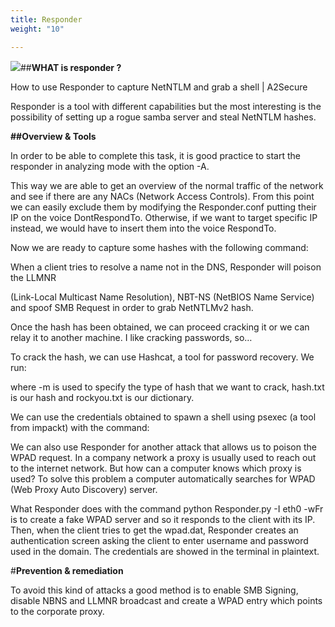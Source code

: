 ```yaml
---
title: Responder
weight: "10"

---
```


![](/uploads/skull.png)##**WHAT is responder ?**

How to use Responder to capture NetNTLM and grab a shell | A2Secure

Responder is a tool with different capabilities but the most interesting is the possibility of setting up a rogue samba server and steal NetNTLM hashes.

**##Overview & Tools**

In order to be able to complete this task, it is good practice to start the responder in analyzing mode with the option -A.

This way we are able to get an overview of the normal traffic of the network and see if there are any NACs (Network Access Controls). From this point we can easily exclude them by modifying the Responder.conf putting their IP on the voice DontRespondTo. Otherwise, if we want to target specific IP instead, we would have to insert them into the voice RespondTo.

Now we are ready to capture some hashes with the following command:

When a client tries to resolve a name not in the DNS, Responder will poison the LLMNR

(Link-Local Multicast Name Resolution), NBT-NS (NetBIOS Name Service) and spoof SMB Request in order to grab NetNTLMv2 hash.

Once the hash has been obtained, we can proceed cracking it or we can relay it to another machine. I like cracking passwords, so…

To crack the hash, we can use Hashcat, a tool for password recovery. We run:

where -m is used to specify the type of hash that we want to crack, hash.txt is our hash and rockyou.txt is our dictionary.

We can use the credentials obtained to spawn a shell using psexec (a tool from impackt) with the command:

We can also use Responder for another attack that allows us to poison the WPAD request. In a company network a proxy is usually used to reach out to the internet network. But how can a computer knows which proxy is used? To solve this problem a computer automatically searches for WPAD (Web Proxy Auto Discovery) server.

What Responder does with the command python Responder.py -I eth0 -wFr is to create a fake WPAD server and so it responds to the client with its IP. Then, when the client tries to get the wpad.dat, Responder creates an authentication screen asking the client to enter username and password used in the domain. The credentials are showed in the terminal in plaintext.

\#**Prevention & remediation**

To avoid this kind of attacks a good method is to enable SMB Signing, disable NBNS and LLMNR broadcast and create a WPAD entry which points to the corporate proxy.
